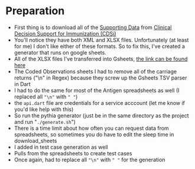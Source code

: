 # Preparation

- First thing is to download all of the [Supporting Data](https://www.cdc.gov/vaccines/programs/iis/downloads/supporting-data-4.53-508.zip) from [Clinical Decision Support for Immunization (CDSi)](https://www.cdc.gov/vaccines/programs/iis/cdsi.html)
- You'll notice they have both XML and XLSX files. Unfortunately (at least for me) I don't like either of these formats. So to fix this, I've created a generator that runs on google sheets.
- All of the XLSX files I've transferred into Gsheets, [the link can be found here](https://drive.google.com/drive/folders/1LUDu9y85qd0aJwFtvwv0h3fQUafqfTDq)
- The Coded Observations sheets I had to remove all of the carriage returns ("\n" in Regex) because they screw up the Gsheets TSV parser in Dart
- I had to do the same for most of the Antigen spreadsheets as well (I replaced all ```"\n"``` with ```" "```)
- the ```api.dart``` file are credentials for a service acccount (let me know if you'd like help with this)
- So run the pythia generator (just be in the same directory as the project and run "```./generate.sh```")
- There is a time limit about how often you can request data from spreadsheets, so sometimes you do have to edit the sleep time in download_sheets
- I added in test case generation as well
- Pulls from the spreadsheets to create test cases
- Once again, had to replace all ```"\n"``` with ```" "``` for the generation